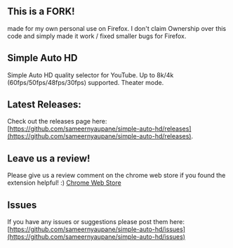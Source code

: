 ## This is a FORK!

made for my own personal use on Firefox. I don't claim Ownership over this code and simply made it work / fixed smaller bugs for Firefox.

## Simple Auto HD

Simple Auto HD quality selector for YouTube. Up to 8k/4k (60fps/50fps/48fps/30fps) supported. Theater mode.

## Latest Releases:

Check out the releases page here: [https://github.com/sameernyaupane/simple-auto-hd/releases](https://github.com/sameernyaupane/simple-auto-hd/releases).

## Leave us a review!

Please give us a review comment on the chrome web store if you found the extension helpful! :)
[Chrome Web Store](https://chrome.google.com/webstore/detail/simple-auto-hd-open-sourc/jnofiabkigekemighcdaejlpgdhmbaog)

## Issues

If you have any issues or suggestions please post them here:
[https://github.com/sameernyaupane/simple-auto-hd/issues](https://github.com/sameernyaupane/simple-auto-hd/issues)
